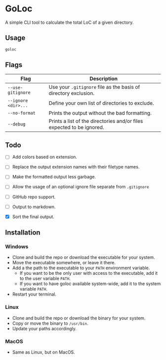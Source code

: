 # GoLoc
A simple CLI tool to calculate the total LoC of a given directory.

## Usage
```bash
goloc
```

## Flags
| Flag                | Description                                                           |
|---------------------|-----------------------------------------------------------------------|
| `--use-gitignore`   | Use your `.gitignore` file as the basis of directory exclusion.         |
| `--ignore <dir>...` | Define your own list of directories to exclude.                       |
| `--no-format`       | Prints the output without the bad formatting.                         |
| `--debug`           | Prints a list of the directories and/or files expected to be ignored. |

## Todo
- [ ] Add colors based on extension.
- [ ] Replace the output extension names with their filetype names.
- [ ] Make the formatted output less garbage.
- [ ] Allow the usage of an optional ignore file separate from `.gitignore`
- [ ] GitHub repo support.
- [ ] Output to markdown.
- [x] Sort the final output.


## Installation
### Windows
- Clone and build the repo or download the executable for your system.
- Move the executable somewhere, or leave it there.
- Add a the path to the executable to your `PATH` environment variable.
  - If you want to be the only user with access to the executable, add it to the user variable `PATH`.
  - If you want to have goloc available system-wide, add it to the system variable `PATH`.
- Restart your terminal.

### Linux
- Clone and build the repo or download the binary for your system.
- Copy or move the binary to `/usr/bin`.
- Update your paths accordingly.

### MacOS
- Same as Linux, but on MacOS.
